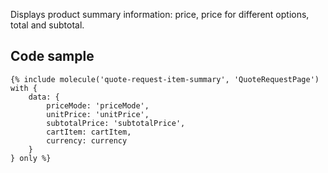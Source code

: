 Displays product summary information: price, price for different options, total and subtotal.

## Code sample

```
{% include molecule('quote-request-item-summary', 'QuoteRequestPage') with {
    data: {
        priceMode: 'priceMode',
        unitPrice: 'unitPrice',
        subtotalPrice: 'subtotalPrice',
        cartItem: cartItem,
        currency: currency
    }
} only %}
```
